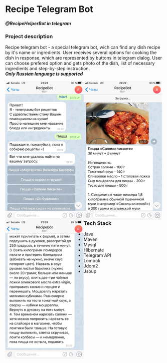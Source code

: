 # Recipe Telegram Bot 
#### *@RecipeHelperBot in telegram*

### Project description
Recipe telegram bot - a special telegram bot, wich can find any dish recipe by it's name or ingredients.
User receives several options for cooking the dish in response, which are represented by buttons in telegram dialog. 
User can choose prefered option and gets photo of the dish, list of necessary ingredients and step-by-step instruction.  
***Only Russian language is supported***

<a href="url"><img src="https://github.com/AlexDvoretskiy/RecipeTelegramBot/blob/master/screenshots/recipeBot_1.jpeg" align="left" width="250" ></a>

<a href="url"><img src="https://github.com/AlexDvoretskiy/RecipeTelegramBot/blob/master/screenshots/recipeBot_2.jpeg" align="left" width="250" ></a>

<a href="url"><img src="https://github.com/AlexDvoretskiy/RecipeTelegramBot/blob/master/screenshots/recipeBot_3.jpeg" align="left" width="250" ></a>
<br/><br/><br/><br/><br/><br/><br/><br/><br/><br/><br/><br/><br/><br/><br/><br/><br/><br/>

### Tech Stack
* Java
* Maven
* Mysql
* Hibernate
* Telegram API
* Lombok
* Jdom2
* Jsoup

